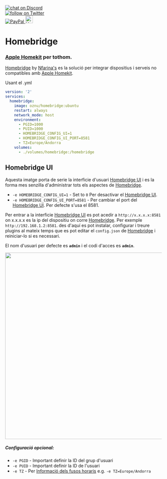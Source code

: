 
<a href="https://discord.gg/ahVq54p">
<img src="https://img.shields.io/discord/667340023829626920?logo=discord" alt="chat on Discord">
</br> 
<a href="https://twitter.com/4xsample/follow?screen_name=shields_io">
<img src="https://img.shields.io/twitter/follow/4xsample?style=social&logo=twitter" alt="follow on Twitter"></br>
<a href="https://www.paypal.com/donate/?hosted_button_id=EFVMSRHVBNJP4">
<img src="https://img.shields.io/badge/PayPal-00457C?style=for-the-badge&logo=paypal&logoColor=white" alt="PayPal">
<img src="https://img.shields.io/badge/Hack-The%20Planet-orange" alt="Hack the planet" height=24>
</a>

# Homebridge
### [Apple Homekit](https://www.apple.com/ios/home/) per tothom.

[Homebridge](https://homebridge.io) by [Nfarina's](https://github.com/nfarina) es la solució per integrar dispositius i serveis no compatibles amb [Apple Homekit](https://www.apple.com/ios/home/).

Usant el .yml
```yml
version: '2'
services:
  homebridge:
    image: oznu/homebridge:ubuntu
    restart: always
    network_mode: host
    environment:
      - PGID=1000
      - PUID=1000
      - HOMEBRIDGE_CONFIG_UI=1
      - HOMEBRIDGE_CONFIG_UI_PORT=8581
      - TZ=Europe/Andorra
    volumes:
      - ./volumes/homebridge:/homebridge
```

## Homebridge UI

Aquesta imatge porta de serie la interficie d'usuari [Homebridge UI](https://github.com/oznu/homebridge-config-ui-x) i es la forma mes senzilla d'administrar tots els aspectes de [Homebridge](https://homebridge.io).

* `-e HOMEBRIDGE_CONFIG_UI=1` - Set to `0` Per desactivar el [Homebridge UI](https://github.com/oznu/homebridge-config-ui-x).
* `-e HOMEBRIDGE_CONFIG_UI_PORT=8581` - Per cambiar el port del [Homebridge UI](https://github.com/oznu/homebridge-config-ui-x). Per defecte s'usa el 8581.

Per entrar a la interficie [Homebridge UI](https://github.com/oznu/homebridge-config-ui-x) es pot acedir a `http://x.x.x.x:8581` on x.x.x.x es la ip del dispositiu on corre [Homebridge](https://homebridge.io). Per exemple `http://192.168.1.2:8581`. des d'aquí es pot instalar, configurar i treure plugins al mateix temps que es pot editar el `config.json` de [Homebridge](https://homebridge.io) i reiniciar-lo si es necessari.

El nom d'usuari per defecte es **`admin`** i el codi d'acces es **`admin`**.

<p align="left">
  <img width="600px" src="https://user-images.githubusercontent.com/3979615/71886653-b16d3f80-3190-11ea-9ff8-49dc4ae4fff0.png">
</p>

##### Configuració opcional:

* `-e PGID` - Important definir la ID del grup d'usuari
* `-e PUID` - Important definir la ID de l'usuari
* `-e TZ` - Per [Informació dels fusos horaris](https://ca.wikipedia.org/wiki/Base_de_dades_tz) e.g. `-e TZ=Europe/Andorra`
